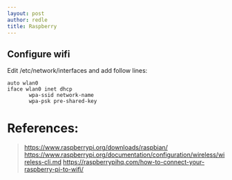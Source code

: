 ```yaml
---
layout: post
author: redle
title: Raspberry
---
```


## Configure wifi

Edit /etc/network/interfaces and add follow lines:
```
auto wlan0
iface wlan0 inet dhcp
       wpa-ssid network-name
       wpa-psk pre-shared-key
```

# References:
> <https://www.raspberrypi.org/downloads/raspbian/>
> <https://www.raspberrypi.org/documentation/configuration/wireless/wireless-cli.md>
> <https://raspberrypihq.com/how-to-connect-your-raspberry-pi-to-wifi/>
